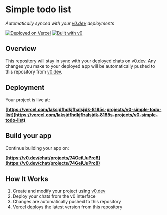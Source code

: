 # Simple todo list

*Automatically synced with your [v0.dev](https://v0.dev) deployments*

[![Deployed on Vercel](https://img.shields.io/badge/Deployed%20on-Vercel-black?style=for-the-badge&logo=vercel)](https://vercel.com/laksjdfhdkjfhalsjdk-8185s-projects/v0-simple-todo-list)
[![Built with v0](https://img.shields.io/badge/Built%20with-v0.dev-black?style=for-the-badge)](https://v0.dev/chat/projects/74GeiUuPrc8)

## Overview

This repository will stay in sync with your deployed chats on [v0.dev](https://v0.dev).
Any changes you make to your deployed app will be automatically pushed to this repository from [v0.dev](https://v0.dev).

## Deployment

Your project is live at:

**[https://vercel.com/laksjdfhdkjfhalsjdk-8185s-projects/v0-simple-todo-list](https://vercel.com/laksjdfhdkjfhalsjdk-8185s-projects/v0-simple-todo-list)**

## Build your app

Continue building your app on:

**[https://v0.dev/chat/projects/74GeiUuPrc8](https://v0.dev/chat/projects/74GeiUuPrc8)**

## How It Works

1. Create and modify your project using [v0.dev](https://v0.dev)
2. Deploy your chats from the v0 interface
3. Changes are automatically pushed to this repository
4. Vercel deploys the latest version from this repository
